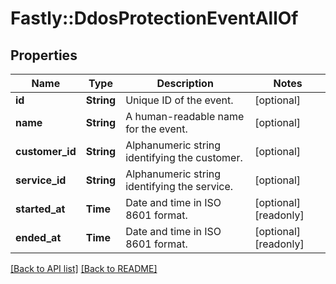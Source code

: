# Fastly::DdosProtectionEventAllOf

## Properties

| Name | Type | Description | Notes |
| ---- | ---- | ----------- | ----- |
| **id** | **String** | Unique ID of the event. | [optional] |
| **name** | **String** | A human-readable name for the event. | [optional] |
| **customer_id** | **String** | Alphanumeric string identifying the customer. | [optional] |
| **service_id** | **String** | Alphanumeric string identifying the service. | [optional] |
| **started_at** | **Time** | Date and time in ISO 8601 format. | [optional][readonly] |
| **ended_at** | **Time** | Date and time in ISO 8601 format. | [optional][readonly] |

[[Back to API list]](../../README.md#endpoints) [[Back to README]](../../README.md)

